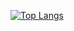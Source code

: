 [![Top Langs](https://github-readme-stats.vercel.app/api/top-langs/?username=PeteRichardson&langs_count=10)](https://github.com/PeteRichardson/github-readme-stats)


<!--
**PeteRichardson/PeteRichardson** is a ✨ _special_ ✨ repository because its `README.md` (this file) appears on your GitHub profile.
-->
